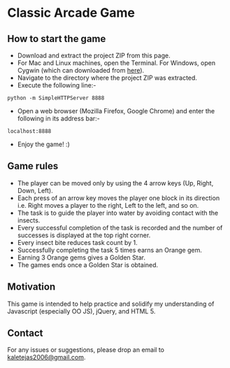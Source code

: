 # Classic Arcade Game

## How to start the game

- Download and extract the project ZIP from this page.
- For Mac and Linux machines, open the Terminal. For Windows, open Cygwin (which can downloaded from [here](http://cygwin.com/install.html)).
- Navigate to the directory where the project ZIP was extracted.
- Execute the following line:-
```
python -m SimpleHTTPServer 8888
```
- Open a web browser (Mozilla Firefox, Google Chrome) and enter the following in its address bar:-
```
localhost:8888
```
- Enjoy the game! :)

## Game rules

- The player can be moved only by using the 4 arrow keys (Up, Right, Down, Left).
- Each press of an arrow key moves the player one block in its direction i.e. Right moves a player to the right, Left to the left, and so on.
- The task is to guide the player into water by avoiding contact with the insects.
- Every successful completion of the task is recorded and the number of successes is displayed at the top right corner.
- Every insect bite reduces task count by 1.
- Successfully completing the task 5 times earns an Orange gem.
- Earning 3 Orange gems gives a Golden Star.
- The games ends once a Golden Star is obtained.

## Motivation

This game is intended to help practice and solidify my understanding of Javascript (especially OO JS), jQuery, and HTML 5.

## Contact

For any issues or suggestions, please drop an email to [kaletejas2006@gmail.com](mailto:kaletejas2006@gmail.com).

